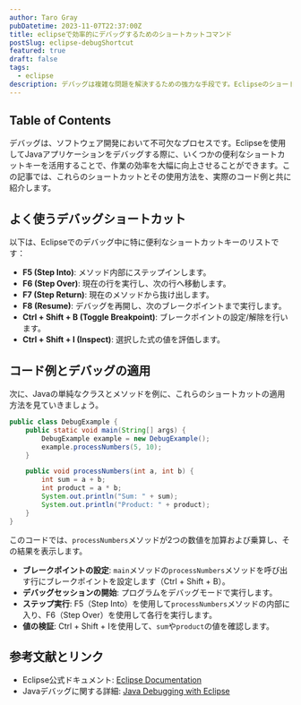 ```yaml
---
author: Taro Gray
pubDatetime: 2023-11-07T22:37:00Z
title: eclipseで効率的にデバッグするためのショートカットコマンド
postSlug: eclipse-debugShortcut
featured: true
draft: false
tags:
  - eclipse
description: デバッグは複雑な問題を解決するための強力な手段です。Eclipseのショートカットキーを上手く活用することで、より効率的かつ効果的にデバッグを進めることができるでしょう。
---
```


## Table of Contents

デバッグは、ソフトウェア開発において不可欠なプロセスです。Eclipseを使用してJavaアプリケーションをデバッグする際に、いくつかの便利なショートカットキーを活用することで、作業の効率を大幅に向上させることができます。この記事では、これらのショートカットとその使用方法を、実際のコード例と共に紹介します。

## よく使うデバッグショートカット

以下は、Eclipseでのデバッグ中に特に便利なショートカットキーのリストです：

- **F5 (Step Into)**: メソッド内部にステップインします。
- **F6 (Step Over)**: 現在の行を実行し、次の行へ移動します。
- **F7 (Step Return)**: 現在のメソッドから抜け出します。
- **F8 (Resume)**: デバッグを再開し、次のブレークポイントまで実行します。
- **Ctrl + Shift + B (Toggle Breakpoint)**: ブレークポイントの設定/解除を行います。
- **Ctrl + Shift + I (Inspect)**: 選択した式の値を評価します。

## コード例とデバッグの適用

次に、Javaの単純なクラスとメソッドを例に、これらのショートカットの適用方法を見ていきましょう。

```java
public class DebugExample {
    public static void main(String[] args) {
        DebugExample example = new DebugExample();
        example.processNumbers(5, 10);
    }

    public void processNumbers(int a, int b) {
        int sum = a + b;
        int product = a * b;
        System.out.println("Sum: " + sum);
        System.out.println("Product: " + product);
    }
}
```

このコードでは、`processNumbers`メソッドが2つの数値を加算および乗算し、その結果を表示します。

- **ブレークポイントの設定**: `main`メソッドの`processNumbers`メソッドを呼び出す行にブレークポイントを設定します（Ctrl + Shift + B）。
- **デバッグセッションの開始**: プログラムをデバッグモードで実行します。
- **ステップ実行**: F5（Step Into）を使用して`processNumbers`メソッドの内部に入り、F6（Step Over）を使用して各行を実行します。
- **値の検証**: Ctrl + Shift + Iを使用して、`sum`や`product`の値を確認します。

## 参考文献とリンク

- Eclipse公式ドキュメント: [Eclipse Documentation](https://www.eclipse.org/documentation/)
- Javaデバッグに関する詳細: [Java Debugging with Eclipse](https://www.vogella.com/tutorials/EclipseDebugging/article.html)
